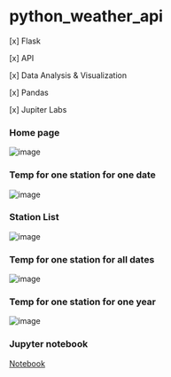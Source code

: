 # python_weather_api



[x] Flask

[x] API

[x] Data Analysis & Visualization

[x] Pandas

[x] Jupiter Labs



### Home page
![image](https://github.com/hashinil/python_weather_api/assets/33922245/8c0c2522-4d33-4f42-b012-79a3a2b3ac0e)



### Temp for one station for one date
![image](https://github.com/hashinil/python_weather_api/assets/33922245/48e0b11f-b221-43c5-990b-423fd30ef6d5)



### Station List
![image](https://github.com/hashinil/python_weather_api/assets/33922245/818caffd-ce90-4f6c-b65d-46498047753b)



### Temp for one station for all dates
![image](https://github.com/hashinil/python_weather_api/assets/33922245/f70828a2-75bd-4597-a72a-f5b26d63537b)



### Temp for one station for one year
![image](https://github.com/hashinil/python_weather_api/assets/33922245/fc017a15-c171-4766-8208-241797486dc9)

### Jupyter notebook
[Notebook](https://github.com/hashinil/python_weather_api/blob/master/pandas.ipynb)













